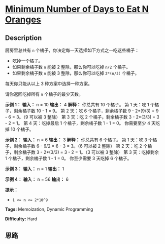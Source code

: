 # [Minimum Number of Days to Eat N Oranges][title]

## Description

厨房里总共有 `n` 个橘子，你决定每一天选择如下方式之一吃这些橘子：

  * 吃掉一个橘子。
  * 如果剩余橘子数 `n` 能被 2 整除，那么你可以吃掉 `n/2` 个橘子。
  * 如果剩余橘子数 `n` 能被 3 整除，那么你可以吃掉 `2*(n/3)` 个橘子。

每天你只能从以上 3 种方案中选择一种方案。

请你返回吃掉所有 `n` 个橘子的最少天数。



**示例 1：**
            **输入：** n = 10    **输出：** 4    **解释：** 你总共有 10 个橘子。    第 1 天：吃 1 个橘子，剩余橘子数 10 - 1 = 9。    第 2 天：吃 6 个橘子，剩余橘子数 9 - 2*(9/3) = 9 - 6 = 3。（9 可以被 3 整除）    第 3 天：吃 2 个橘子，剩余橘子数 3 - 2*(3/3) = 3 - 2 = 1。    第 4 天：吃掉最后 1 个橘子，剩余橘子数 1 - 1 = 0。    你需要至少 4 天吃掉 10 个橘子。    

**示例 2：**
            **输入：** n = 6    **输出：** 3    **解释：** 你总共有 6 个橘子。    第 1 天：吃 3 个橘子，剩余橘子数 6 - 6/2 = 6 - 3 = 3。（6 可以被 2 整除）    第 2 天：吃 2 个橘子，剩余橘子数 3 - 2*(3/3) = 3 - 2 = 1。（3 可以被 3 整除）    第 3 天：吃掉剩余 1 个橘子，剩余橘子数 1 - 1 = 0。    你至少需要 3 天吃掉 6 个橘子。    

**示例 3：**
            **输入：** n = 1    **输出：** 1    

**示例 4：**
            **输入：** n = 56    **输出：** 6    



**提示：**

  * `1 <= n <= 2*10^9`


**Tags:** Memoization, Dynamic Programming

**Difficulty:** Hard

## 思路

[title]: https://leetcode-cn.com/problems/minimum-number-of-days-to-eat-n-oranges
